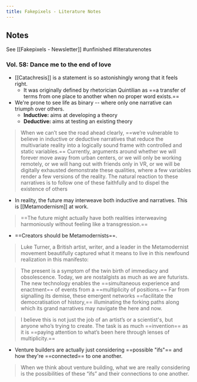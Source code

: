 ```yaml
---
title: Fakepixels - Literature Notes
---
```

## Notes
See [[Fakepixels - Newsletter]]
#unfinished #literaturenotes 
### Vol. 58: Dance me to the end of love
- [[Catachresis]] is a statement is so astonishingly wrong that it feels right.
	- It was originally defined by rhetorician Quintilian as ==a transfer of terms from one place to another when no proper word exists.==
- We're prone to see life as binary -- where only one narrative can triumph over others.
	- **Inductive:** aims at developing a theory
	- **Deductive:** aims at testing an existing theory 
> When we can’t see the road ahead clearly, ==we’re vulnerable to believe in inductive or deductive narratives that reduce the multivariate reality into a logically sound frame with controlled and static variables.== Currently, arguments around whether we will forever move away from urban centers, or we will only be working remotely, or we will hang out with friends only in VR, or we will be digitally exhausted demonstrate these qualities, where a few variables render a few versions of the reality. The natural reaction to these narratives is to follow one of these faithfully and to dispel the existence of others
- In reality, the future may interweave both inductive and narratives. This is [[Metamodernism]] at work.
>  ==The future might actually have both realities interweaving harmoniously without feeling like a transgression.==

- ==Creators should be Metamodernists==.
> Luke Turner, a British artist, writer, and a leader in the Metamodernist movement beautifully captured what it means to live in this newfound realization in this manifesto: 


  >The present is a symptom of the twin birth of immediacy and obsolescence. Today, we are nostalgists as much as we are futurists. The new technology enables the ==simultaneous experience and enactment== of events from a ==multiplicity of positions.== Far from signalling its demise, these emergent networks ==facilitate the democratisation of history,== illuminating the forking paths along which its grand narratives may navigate the here and now.


  > I believe this is not just the job of an artist’s or a scientist's, but anyone who’s trying to create. The task is as much ==invention== as it is ==paying attention to what’s been here through lenses of multiplicity.==
-  Venture builders are actually just considering ==possible "ifs"== and how they're ==connected== to one another.
> When we think about venture building, what we are really considering is the possibilities of these  “ifs” and their connections to one another.